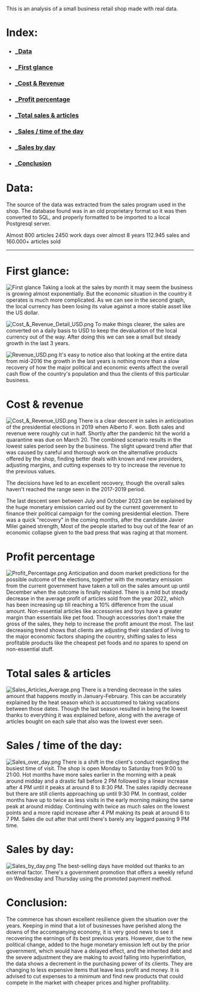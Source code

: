 

This is an analysis of a small business retail shop made with real data.

# Index:
- ### [**_Data**](#data)
- ### [**_First glance**](#first-glance)
- ### [**_Cost & Revenue**](#cost-&-revenue)
- ### [**_Profit percentage**](#profit-percentage)
- ### [**_Total sales & articles**](#total-sales-&-articles)
- ### [**_Sales / time of the day**](#sales-/-time-of-the-day)
- ### [**_Sales by day**](#sales-by-day)
- ### [**_Conclusion**](#conclusion)

# Data:
The source of the data was extracted from the sales program used in the shop. The database found was in an old proprietary format so it was then converted to SQL, and properly formatted to be imported to a local Postgresql server.

Almost 800 articles
2450 work days over almost 8 years
112.945 sales and 160.000+ articles sold

---
# First glance:
![First glance](https://github.com/loudbeatproductions/Pet_shop_analysis/blob/main/Cost_&_Revenue_local.png?raw=true)
Taking a look at the sales by month it may seem the business is growing almost exponentially. But the economic situation in the country it operates is much more complicated. As we can see in the second graph, the local currency has been losing its value against a more stable asset like the US dollar.

![Cost_&_Revenue_Detail_USD.png](https://github.com/loudbeatproductions/Pet_shop_analysis/blob/main/Cost_&_Revenue_Detail_USD.png?raw=true)
To make things clearer, the sales are converted on a daily basis to USD to keep the devaluation of the local currency out of the way. After doing this we can see a small but steady growth in the last 3 years.

![Revenue_USD.png](https://github.com/loudbeatproductions/Pet_shop_analysis/blob/main/Revenue_USD.png?raw=true)
It's easy to notice also that looking at the entire data from mid-2016 the growth in the last years is nothing more than a slow recovery of how the major political and economic events affect the overall cash flow of the country's population and thus the clients of this particular business.

# Cost & revenue
![Cost_&_Revenue_USD.png](https://github.com/loudbeatproductions/Pet_shop_analysis/blob/main/Cost_&_Revenue_USD.png?raw=true)
There is a clear descent in sales in anticipation of the presidential elections in 2019 when Alberto F. won. Both sales and revenue were roughly cut in half. Shortly after the pandemic hit the world a quarantine was due on March 20. The combined scenario results in the lowest sales period seen by the business.
The slight upward trend after that was caused by careful and thorough work on the alternative products offered by the shop, finding better deals with known and new providers, adjusting margins, and cutting expenses to try to increase the revenue to the previous values.

The decisions have led to an excellent recovery, though the overall sales haven't reached the range seen in the 2017-2019 period.

The last descent seen between July and October 2023 can be explained by the huge monetary emission carried out by the current government to finance their political campaign for the coming presidential election. There was a quick "recovery" in the coming months, after the candidate Javier Milei gained strength, Most of the people started to buy out of the fear of an economic collapse given to the bad press that was raging at that moment.

# Profit percentage
![Profit_Percentage.png](https://github.com/loudbeatproductions/Pet_shop_analysis/blob/main/Profit_Percentage.png?raw=true)
Anticipation and doom market predictions for the possible outcome of the elections, together with the monetary emission from the current government have taken a toll on the sales amount up until December when the outcome is finally realized. There is a mild but steady decrease in the average profit of articles sold from the year 2022, which has been increasing up till reaching a 10% difference from the usual amount. Non-essential articles like accessories and toys have a greater margin than essentials like pet food. Though accessories don't make the gross of the sales, they help to increase the profit amount the most. The last decreasing trend shows that clients are adjusting their standard of living to the major economic factors shaping the country, shifting sales to less profitable products like the cheapest pet foods and no spares to spend on non-essential stuff.

# Total sales & articles
![Sales_Articles_Average.png](https://github.com/loudbeatproductions/Pet_shop_analysis/blob/main/Sales_Articles_Average.png?raw=true)
There is a trending decrease in the sales amount that happens mostly in January-February. This can be accurately explained by the heat season which is accustomed to taking vacations between those dates. Though the last season resulted in being the lowest thanks to everything it was explained before, along with the average of articles bought on each sale that also was the lowest ever seen.

# Sales / time of the day:
![Sales_over_day.png](https://github.com/loudbeatproductions/Pet_shop_analysis/blob/main/Sales_over_day.png?raw=true)
There is a shift in the client's conduct regarding the busiest time of visit. The shop is open Monday to Saturday from 9:00 to 21:00. Hot months have more sales earlier in the morning with a peak around midday and a drastic fall before 2 PM followed by a linear increase after 4 PM until it peaks at around 8 to 8:30 PM. The sales rapidly decrease but there are still clients approaching up until 9:30 PM.
In contrast, colder months have up to twice as less visits in the early morning making the same peak at around midday. Continuing with twice as much sales on the lowest points and a more rapid increase after 4 PM making its peak at around 6 to 7 PM. Sales die out after that until there's barely any laggard passing 9 PM time.

# Sales by day:
![Sales_by_day.png](https://github.com/loudbeatproductions/Pet_shop_analysis/blob/main/Sales_by_day.png?raw=true)
The best-selling days have molded out thanks to an external factor. There's a government promotion that offers a weekly refund on Wednesday and Thursday using the promoted payment method.

# Conclusion:
The commerce has shown excellent resilience given the situation over the years. Keeping in mind that a lot of businesses have perished along the downs of the accompanying economy, it is very good news to see it recovering the earnings of its best previous years.
However, due to the new political change, added to the huge monetary emission left out by the prior government, which would have a delayed effect, and the inherited debt and the severe adjustment they are making to avoid falling into hyperinflation, the data shows a decrement in the purchasing power of its clients. They are changing to less expensive items that leave less profit and money.
It is advised to cut expenses to a minimum and find new products that could compete in the market with cheaper prices and higher profitability.

